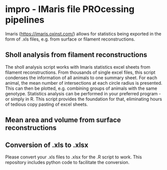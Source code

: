 # impro - IMaris file PROcessing pipelines
Imaris (https://imaris.oxinst.com/) allows for statistics being exported in the form of .xls files, e.g. from surface or filament reconstructions.

## Sholl analysis from filament reconstructions
The sholl analysis script works with Imaris statistics excel sheets from filament reconstructions. From thousands of single excel files, this script condenses the information of all animals to one summary sheet. For each animal, the mean number of intersections at each circle radius is presented. This can then be plotted, e.g. combining groups of animals with the same genotype. Statistics analysis can be performed in your preferred program - or simply in R. This script provides the foundation for that, eliminating hours of tedious copy pasting of excel sheets. 

## Mean area and volume from surface reconstructions

## Conversion of .xls to .xlsx
Please convert your .xls files to .xlsx for the .R script to work. This repository includes python code to facilitate the conversion.
